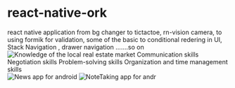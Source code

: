 # react-native-ork
react native application from bg changer to tictactoe, rn-vision camera, to using formik for validation, some of the basic to conditional redering in UI,
Stack Navigation , drawer navigation .......so on
![Knowledge of the local real estate market Communication skills Negotiation skills Problem-solving skills Organization and time management skills](https://github.com/aniketjha9179/react-native-work-cli/assets/84675061/755672b0-72fd-418b-b76d-08b048c366f9)
![News app for android](https://github.com/aniketjha9179/react-native-work-cli/assets/84675061/1198179c-9ea4-49f6-87f0-3eb1ea87e7da)
![NoteTaking app for andr](https://github.com/aniketjha9179/react-native-work-cli/assets/84675061/deed96a3-74fc-41ae-a727-74b34cbc7a88)
